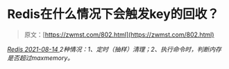 <!--yml
category: 未分类
date: 0001-01-01 00:00:00
-->

# Redis在什么情况下会触发key的回收？

> 原文：[https://zwmst.com/802.html](https://zwmst.com/802.html)

   [ *Redis* ](https://zwmst.com/redis)*[ <time datetime="2021-08-14T08:11:49+08:00"> 2021-08-14 </time> ](https://zwmst.com/802.html)  2种情况：1、定时（抽样）清理；2、执行命令时，判断内存是否超过maxmemory。*